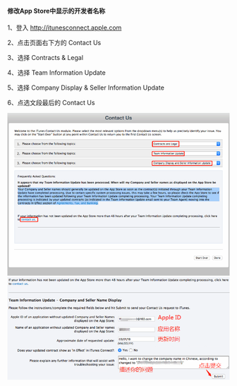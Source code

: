 #### 修改App Store中显示的开发者名称

1、登入 http://itunesconnect.apple.com

2、点击页面右下方的 Contact Us

3、选择 Contracts & Legal

4、选择 Team Information Update

5、选择 Company Display & Seller Information Update

6、点选文段最后的 Contact Us

![](/assets/user/user_issue_change_company_name.png)![](/assets/user/user_issue_change_company_name1.png)


